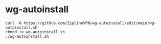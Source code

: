 # wg-autoinstall
```
curl -O https://github.com/ZiplineVPN/wg-autoinstall/edit/main/wg-autoinstall.sh
chmod +x wg-autoinstall.sh
./wg-autoinstall.sh
```
